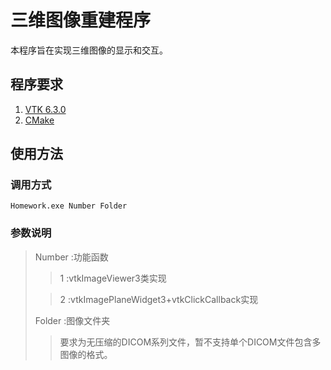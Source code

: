
三维图像重建程序
=======
本程序旨在实现三维图像的显示和交互。

程序要求
-------
1. [VTK 6.3.0](http://www.vtk.org/)
2. [CMake](https://cmake.org/)

使用方法
-------
### 调用方式
    Homework.exe Number Folder
### 参数说明
> Number :功能函数
> 
> > 1   :vtkImageViewer3类实现
>
> > 2   :vtkImagePlaneWidget3+vtkClickCallback实现
>
> Folder :图像文件夹
>
> > 要求为无压缩的DICOM系列文件，暂不支持单个DICOM文件包含多图像的格式。

